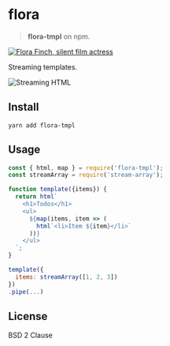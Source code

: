# flora

> __flora-tmpl__ on npm.



[![Flora Finch, silent film actress](https://user-images.githubusercontent.com/361671/31864759-7ce1b858-b731-11e7-9984-0b60ba9ff9bd.jpg)](https://en.wikipedia.org/wiki/Flora_Finch)

Streaming templates.

![Streaming HTML](https://user-images.githubusercontent.com/361671/32578154-2abd05a6-c4aa-11e7-95bd-1dc39729c8fc.gif)

## Install

```shell
yarn add flora-tmpl
```

## Usage

```js
const { html, map } = require('flora-tmpl');
const streamArray = require('stream-array');

function template({items}) {
  return html`
    <h1>Todos</h1>
    <ul>
      ${map(items, item => (
        html`<li>Item ${item}</li>`
      ))}
    </ul>
  `;
}

template({
  items: streamArray([1, 2, 3])
})
.pipe(...)
```

## License

BSD 2 Clause

